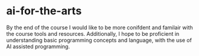 # ai-for-the-arts
By the end of the course I would like to be more conifdent and familair with the course tools and resources. Additionally, I hope to be proficient in understanding basic programming concepts and language, with the use of AI assisted programming. 
